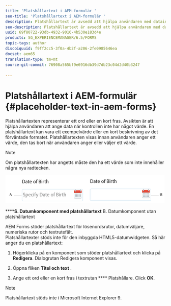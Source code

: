 ```yaml
---
title: 'Platshållartext i AEM-formulär '
seo-title: 'Platshållartext i AEM-formulär '
description: Platshållartext är avsedd att hjälpa användaren med datainmatning när kontrollen inte har något värde. Det kan vara ett exempelvärde eller en kort beskrivning av det förväntade formatet.
seo-description: Platshållartext är avsedd att hjälpa användaren med datainmatning när kontrollen inte har något värde. Det kan vara ett exempelvärde eller en kort beskrivning av det förväntade formatet.
uuid: 69f80722-93db-4932-9016-4b530e183d4e
products: SG_EXPERIENCEMANAGER/6.5/FORMS
topic-tags: author
discoiquuid: f9ff2cc5-3f0a-4b2f-a206-2fe0985646ea
docset: aem65
translation-type: tm+mt
source-git-commit: 76908a565bf9e6916db39d7db23c04d2d40b3247

---
```



# Platshållartext i AEM-formulär {#placeholder-text-in-aem-forms}

Platshållartexten representerar ett ord eller en kort fras. Avsikten är att hjälpa användaren att ange data när kontrollen inte har något värde. En platshållartext kan vara ett exempelvärde eller en kort beskrivning av det förväntade formatet. Platshållartexten visas innan användaren anger ett värde, den tas bort när användaren anger eller väljer ett värde.

>[!NOTE]
>
>Om platshållartexten har angetts måste den ha ett värde som inte innehåller några nya radtecken.

![Datumkomponent med och utan platshållartext](assets/dat-picker-place-holder-text.png)

******S. Datumkomponent med platshållartext** B. Datumkomponent utan platshållartext

AEM Forms stöder platshållartext för lösenordsrutor, datumväljare, numeriska rutor och textrutefält.\
Platshållartexter stöds inte för den inbyggda HTML5-datumwidgeten. Så här anger du en platshållartext:

1. Högerklicka på en komponent som stöder platshållartext och klicka på **Redigera**. Dialogrutan Redigera komponent visas.

1. Öppna fliken **Titel och text** .
1. Ange ett ord eller en kort fras i textrutan **** Platshållare. Click **OK**.

>[!NOTE]
>
>Platshållartext stöds inte i Microsoft Internet Explorer 9.

